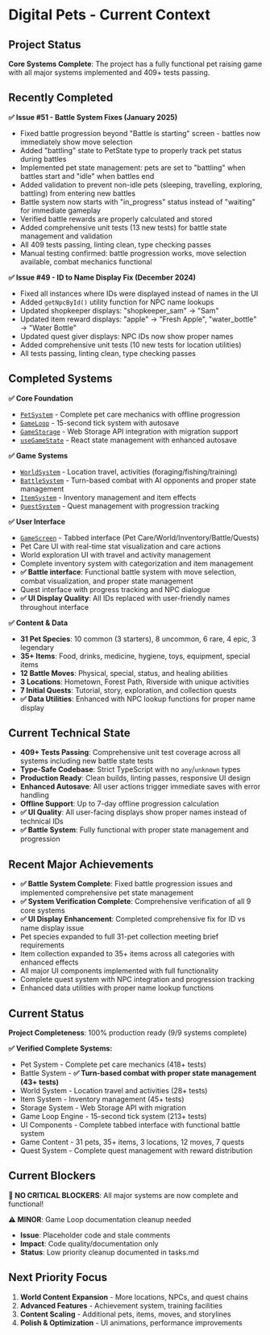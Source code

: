 # Digital Pets - Current Context

## Project Status
**Core Systems Complete**: The project has a fully functional pet raising game with all major systems implemented and 409+ tests passing.

## Recently Completed
**✅ Issue #51 - Battle System Fixes (January 2025)**
- Fixed battle progression beyond "Battle is starting" screen - battles now immediately show move selection
- Added "battling" state to PetState type to properly track pet status during battles
- Implemented pet state management: pets are set to "battling" when battles start and "idle" when battles end
- Added validation to prevent non-idle pets (sleeping, travelling, exploring, battling) from entering new battles
- Battle system now starts with "in_progress" status instead of "waiting" for immediate gameplay
- Verified battle rewards are properly calculated and stored
- Added comprehensive unit tests (13 new tests) for battle state management and validation
- All 409 tests passing, linting clean, type checking passes
- Manual testing confirmed: battle progression works, move selection available, combat mechanics functional

**✅ Issue #49 - ID to Name Display Fix (December 2024)**
- Fixed all instances where IDs were displayed instead of names in the UI
- Added `getNpcById()` utility function for NPC name lookups
- Updated shopkeeper displays: "shopkeeper_sam" → "Sam"
- Updated item reward displays: "apple" → "Fresh Apple", "water_bottle" → "Water Bottle"
- Updated quest giver displays: NPC IDs now show proper names
- Added comprehensive unit tests (10 new tests for location utilities)
- All tests passing, linting clean, type checking passes

## Completed Systems
**✅ Core Foundation**
- [`PetSystem`](src/systems/PetSystem.ts) - Complete pet care mechanics with offline progression
- [`GameLoop`](src/engine/GameLoop.ts) - 15-second tick system with autosave
- [`GameStorage`](src/storage/GameStorage.ts) - Web Storage API integration with migration support
- [`useGameState`](src/hooks/useGameState.ts) - React state management with enhanced autosave

**✅ Game Systems**
- [`WorldSystem`](src/systems/WorldSystem.ts) - Location travel, activities (foraging/fishing/training)
- [`BattleSystem`](src/systems/BattleSystem.ts) - Turn-based combat with AI opponents and proper state management
- [`ItemSystem`](src/systems/ItemSystem.ts) - Inventory management and item effects
- [`QuestSystem`](src/systems/QuestSystem.ts) - Quest management with progression tracking

**✅ User Interface**
- [`GameScreen`](src/components/GameScreen.tsx) - Tabbed interface (Pet Care/World/Inventory/Battle/Quests)
- Pet Care UI with real-time stat visualization and care actions
- World exploration UI with travel and activity management
- Complete inventory system with categorization and item management
- **✅ Battle interface**: Functional battle system with move selection, combat visualization, and proper state management
- Quest interface with progress tracking and NPC dialogue
- **✅ UI Display Quality**: All IDs replaced with user-friendly names throughout interface

**✅ Content & Data**
- **31 Pet Species**: 10 common (3 starters), 8 uncommon, 6 rare, 4 epic, 3 legendary
- **35+ Items**: Food, drinks, medicine, hygiene, toys, equipment, special items
- **12 Battle Moves**: Physical, special, status, and healing abilities
- **3 Locations**: Hometown, Forest Path, Riverside with unique activities
- **7 Initial Quests**: Tutorial, story, exploration, and collection quests
- **✅ Data Utilities**: Enhanced with NPC lookup functions for proper name display

## Current Technical State
- **409+ Tests Passing**: Comprehensive unit test coverage across all systems including new battle state tests
- **Type-Safe Codebase**: Strict TypeScript with no `any`/`unknown` types
- **Production Ready**: Clean builds, linting passes, responsive UI design
- **Enhanced Autosave**: All user actions trigger immediate saves with error handling
- **Offline Support**: Up to 7-day offline progression calculation
- **✅ UI Quality**: All user-facing displays show proper names instead of technical IDs
- **✅ Battle System**: Fully functional with proper state management and progression

## Recent Major Achievements
- **✅ Battle System Complete**: Fixed battle progression issues and implemented comprehensive pet state management
- **✅ System Verification Complete**: Comprehensive verification of all 9 core systems
- **✅ UI Display Enhancement**: Completed comprehensive fix for ID vs name display issue
- Pet species expanded to full 31-pet collection meeting brief requirements
- Item collection expanded to 35+ items across all categories with enhanced effects
- All major UI components implemented with full functionality
- Complete quest system with NPC integration and progression tracking
- Enhanced data utilities with proper name lookup functions

## Current Status
**Project Completeness**: 100% production ready (9/9 systems complete)

**✅ Verified Complete Systems:**
- Pet System - Complete pet care mechanics (418+ tests)
- Battle System - **✅ Turn-based combat with proper state management (43+ tests)**
- World System - Location travel and activities (28+ tests)
- Item System - Inventory management (45+ tests)
- Storage System - Web Storage API with migration
- Game Loop Engine - 15-second tick system (213+ tests)
- UI Components - Complete tabbed interface with functional battle system
- Game Content - 31 pets, 35+ items, 3 locations, 12 moves, 7 quests
- Quest System - Complete quest management with reward distribution

## Current Blockers
**🎉 NO CRITICAL BLOCKERS**: All major systems are now complete and functional!

**⚠️ MINOR**: Game Loop documentation cleanup needed
- **Issue**: Placeholder code and stale comments
- **Impact**: Code quality/documentation only
- **Status**: Low priority cleanup documented in tasks.md

## Next Priority Focus
1. **World Content Expansion** - More locations, NPCs, and quest chains
2. **Advanced Features** - Achievement system, training facilities
3. **Content Scaling** - Additional pets, items, moves, and storylines
4. **Polish & Optimization** - UI animations, performance improvements
